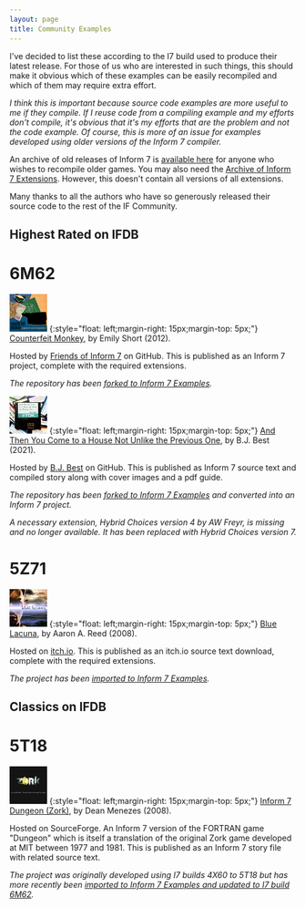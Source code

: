 ```yaml
---
layout: page
title: Community Examples
---
```


I've decided to list these according to the I7 build used to produce their latest release. For those of us who are interested in such things, this should make it obvious which of these examples can be easily recompiled and which of them may require extra effort.

_I think this is important because source code examples are more useful to me if they compile. If I reuse code from a compiling example and my efforts don't compile, it's obvious that it's my efforts that are the problem and not the code example. Of course, this is more of an issue for examples developed using older versions of the Inform 7 compiler._

An archive of old releases of Inform 7 is [available here](https://ganelson.github.io/inform-website/downloads/) for anyone who wishes to recompile older games. You may also need the [Archive of Inform 7 Extensions](https://github.com/i7/archive). However, this doesn't contain all versions of all extensions.

Many thanks to all the authors who have so generously released their source code to the rest of the IF Community.

## Highest Rated on IFDB

# 6M62

[![Counterfeit Monkey](assets/images/counterfeit-monkey.png)](https://ifdb.org/viewgame?id=aearuuxv83plclpl)
{:style="float: left;margin-right: 15px;margin-top: 5px;"}
[Counterfeit Monkey](https://github.com/i7/counterfeit-monkey), by Emily Short (2012).

Hosted by [Friends of Inform 7](https://github.com/i7) on GitHub.
This is published as an Inform 7 project, complete with the required extensions.

_The repository has been [forked to Inform 7 Examples](https://github.com/I7-Examples/counterfeit-monkey)._

[![And Then You Come to a House Not Unlike the Previous One](assets/images/house-not-unlike.jpg)](https://ifdb.org/viewgame?id=bou58ao7l4eg5z66)
{:style="float: left;margin-right: 15px;margin-top: 5px;"}
[And Then You Come to a House Not Unlike the Previous One](https://github.com/bjbest60/HouseNotUnlike), by B.J. Best (2021).

Hosted by [B.J. Best](https://github.com/bjbest60) on GitHub.
This is published as Inform 7 source text and compiled story along with cover images and a pdf guide.

_The repository has been [forked to Inform 7 Examples](https://github.com/I7-Examples/HouseNotUnlike) and converted into an Inform 7 project._

_A necessary extension, Hybrid Choices version 4 by AW Freyr, is missing and no longer available. It has been replaced with Hybrid Choices version 7._

# 5Z71

[![Blue Lacuna](assets/images/blue-lacuna.jpg)](https://ifdb.org/viewgame?id=ez2mcyx4zi98qlkh)
{:style="float: left;margin-right: 15px;margin-top: 5px;"}
[Blue Lacuna](https://aareed.itch.io/blue-lacuna), by Aaron A. Reed (2008).

Hosted on [itch.io](https://itch.io/).
This is published as an itch.io source text download, complete with the required extensions.

_The project has been [imported to Inform 7 Examples](https://github.com/I7-Examples/Blue-Lacuna)._

## Classics on IFDB

# 5T18

[![Inform 7 Dungeon (Zork)](assets/images/zork.jpg)](https://ifdb.org/viewgame?id=4gxk83ja4twckm6j)
{:style="float: left;margin-right: 15px;margin-top: 5px;"}
[Inform 7 Dungeon (Zork)](https://sourceforge.net/projects/i7-dungeon/files/), by Dean Menezes (2008).

Hosted on SourceForge. An Inform 7 version of the FORTRAN game "Dungeon" which is itself a translation of the original Zork game developed at MIT between 1977 and 1981. This is published as an Inform 7 story file with related source text.

_The project was originally developed using I7 builds 4X60 to 5T18 but has more recently been [imported to Inform 7 Examples and updated to I7 build 6M62](https://github.com/I7-Examples/Zork)._

